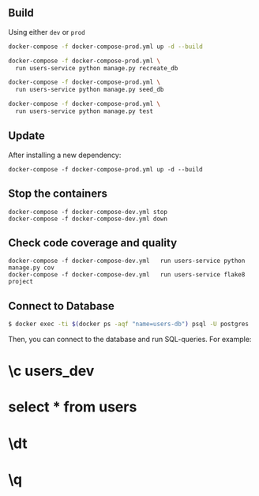 ## Build

Using either `dev` or `prod`
``` bash
docker-compose -f docker-compose-prod.yml up -d --build

docker-compose -f docker-compose-prod.yml \
  run users-service python manage.py recreate_db

docker-compose -f docker-compose-prod.yml \
  run users-service python manage.py seed_db

docker-compose -f docker-compose-prod.yml \
  run users-service python manage.py test
```
## Update

After installing a new dependency:
```
docker-compose -f docker-compose-prod.yml up -d --build
```

## Stop the containers

```
docker-compose -f docker-compose-dev.yml stop
docker-compose -f docker-compose-dev.yml down
```

## Check code coverage and quality

```
docker-compose -f docker-compose-dev.yml   run users-service python manage.py cov
docker-compose -f docker-compose-dev.yml   run users-service flake8 project
```

## Connect to Database

``` bash
$ docker exec -ti $(docker ps -aqf "name=users-db") psql -U postgres
```
Then, you can connect to the database and run SQL-queries. For example:
# \c users_dev
# select * from users
# \dt
# \q
```